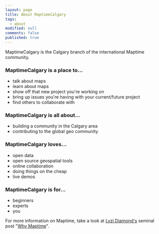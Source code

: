 ```yaml
---
layout: page
title: About MaptimeCalgary
tags:
  - about
modified: null
comments: false
published: true
---
```


MaptimeCalgary is the Calgary branch of the international Maptime community.

### MaptimeCalgary is a place to...

 * talk about maps
 * learn about maps
 * show off that new project you're working on
 * bring up issues you're having with your current/future project
 * find others to collaborate with

### MaptimeCalgary is all about...

 * building a community in the Calgary area
 * contributing to the global geo community

### MaptimeCalgary loves...

 * open data
 * open source geospatial tools
 * online collaboration
 * doing things on the cheap
 * live demos

### MaptimeCalgary is for...

  * beginners
  * experts
  * you

For more information on Maptime, take a look at [Lyzi Diamond's](https://twitter.com/lyzidiamond) seminal post "[Why Maptime](http://lyzidiamond.com/posts/why-maptime/)".
